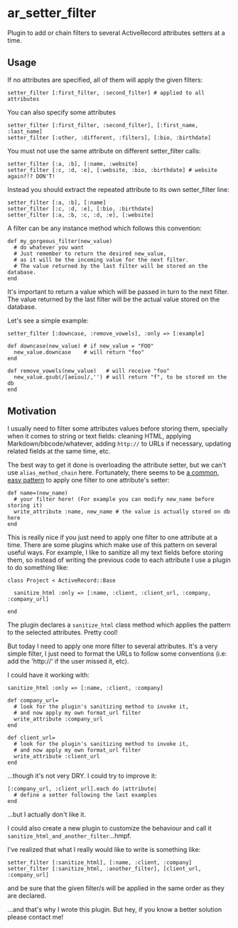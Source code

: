 ar\_setter\_filter
================

Plugin to add or chain filters to several ActiveRecord attributes setters at a time.

Usage
-----
If no attributes are specified, all of them will apply the given filters:

    setter_filter [:first_filter, :second_filter] # applied to all attributes
    
You can also specify some attributes

    setter_filter [:first_filter, :second_filter], [:first_name, :last_name]
    setter_filter [:other, :different, :filters], [:bio, :birthdate]

You must not use the same attribute on different setter_filter calls:

    setter_filter [:a, :b], [:name, :website]
    setter_filter [:c, :d, :e], [:website, :bio, :birthdate] # website again?!? DON'T!

Instead you should extract the repeated attribute to its own setter_filter line:

    setter_filter [:a, :b], [:name]
    setter_filter [:c, :d, :e], [:bio, :birthdate]
    setter_filter [:a, :b, :c, :d, :e], [:website]

A filter can be any instance method which follows this convention:

    def my_gorgeous_filter(new_value)
      # do whatever you want
      # Just remember to return the desired new_value, 
      # as it will be the incoming value for the next filter.
      # The value returned by the last filter will be stored on the database.
    end

It's important to return a value which will be passed in turn to the next filter. The
value returned by the last filter will be the actual value stored on the database.

Let's see a simple example:

    setter_filter [:downcase, :remove_vowels], :only => [:example]
  
    def downcase(new_value) # if new_value = "FOO"
      new_value.downcase    # will return "foo"
    end
  
    def remove_vowels(new_value)   # will receive "foo"
      new_value.gsub(/[aeiou]/,'') # will return "f", to be stored on the db
    end

Motivation
----------

I usually need to filter some attributes values before storing them, specially 
when it comes to string or text fields: cleaning HTML, applying Markdown/bbcode/whatever, 
adding `http://` to URLs if necessary, updating related fields at the same time, etc.

The best way to get it done is overloading the attribute setter, but we can't use `alias_method_chain` here. 
Fortunately, there seems to be [a common, easy pattern](http://adam.blog.heroku.com/past/2007/11/13/2007111322303440307/) 
to apply one filter to one attribute's setter:

    def name=(new_name)
      # your filter here! (For example you can modify new_name before storing it)
      write_attribute :name, new_name # the value is actually stored on db here
    end

This is really nice if you just need to apply one filter to one attribute at a time. There are some
plugins which make use of this pattern on several useful ways. For example, I like to sanitize all my
text fields before storing them, so instead of writing the previous code to each attribute I use a plugin 
to do something like:

    class Project < ActiveRecord::Base

      sanitize_html :only => [:name, :client, :client_url, :company, :company_url]
    
    end

The plugin declares a `sanitize_html` class method which applies the pattern to the selected attributes. Pretty cool!

But today I need to apply one more filter to several attributes. It's a very simple filter, I just 
need to format the URLs to follow some conventions (i.e: add the 'http://' if the user missed it, etc).

I could have it working with:

    sanitize_html :only => [:name, :client, :company]
    
    def company_url=
      # look for the plugin's sanitizing method to invoke it,
      # and now apply my own format_url filter
      write_attribute :company_url
    end

    def client_url=
      # look for the plugin's sanitizing method to invoke it,
      # and now apply my own format_url filter
      write_attribute :client_url
    end
    
...though it's not very DRY. I could try to improve it:

    [:company_url, :client_url].each do |attribute|
      # define a setter following the last examples
    end

...but I actually don't like it.

I could also create a new plugin to customize the behaviour and call it `sanitize_html_and_another_filter`...hmpf.

I've realized that what I really would like to write is something like:

    setter_filter [:sanitize_html], [:name, :client, :company]
    setter_filter [:sanitize_html, :another_filter], [client_url, :company_url]

and be sure that the given filter/s will be applied in the same order as they are declared.

...and that's why I wrote this plugin. But hey, if you know a better solution please contact me!
